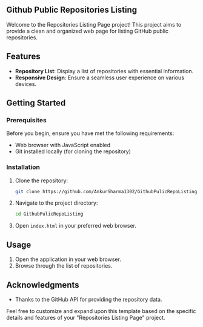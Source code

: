 

## Github Public Repositories Listing 

Welcome to the Repositories Listing Page project! This project aims to provide a clean and organized web page for listing GitHub public repositories.

## Features

- **Repository List**: Display a list of repositories with essential information.
- **Responsive Design**: Ensure a seamless user experience on various devices.

## Getting Started

### Prerequisites

Before you begin, ensure you have met the following requirements:

- Web browser with JavaScript enabled
- Git installed locally (for cloning the repository)

### Installation

1. Clone the repository:

    ```bash
    git clone https://github.com/AnkurSharma1302/GithubPulicRepoListing.git
    ```

2. Navigate to the project directory:

    ```bash
    cd GithubPulicRepoListing
    ```

3. Open `index.html` in your preferred web browser.

## Usage

1. Open the application in your web browser.
2. Browse through the list of repositories.

## Acknowledgments

- Thanks to the GitHub API for providing the repository data.

Feel free to customize and expand upon this template based on the specific details and features of your "Repositories Listing Page" project.